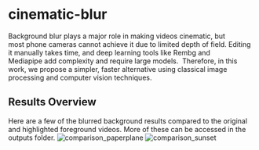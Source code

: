 # cinematic-blur
 Background blur plays a major role in making videos cinematic, but most phone cameras cannot achieve it due to limited depth of field. Editing it manually takes time, and deep learning tools like Rembg and Mediapipe add complexity and require large models.  Therefore, in this work, we propose a simpler, faster alternative using classical image processing and computer vision techniques.

## Results Overview
Here are a few of the blurred background results compared to the original and highlighted foreground videos. More of these can be accessed in the outputs folder.
![comparison_paperplane](https://cuhko365-my.sharepoint.com/:v:/g/personal/124040033_link_cuhk_edu_cn/EcWO5WGSPgxLk7vWbRP2JSwB0Fk_giU9RbdGP0j9G1MFxw?nav=eyJyZWZlcnJhbEluZm8iOnsicmVmZXJyYWxBcHAiOiJPbmVEcml2ZUZvckJ1c2luZXNzIiwicmVmZXJyYWxBcHBQbGF0Zm9ybSI6IldlYiIsInJlZmVycmFsTW9kZSI6InZpZXciLCJyZWZlcnJhbFZpZXciOiJNeUZpbGVzTGlua0NvcHkifX0&e=yrnlJf)
![comparison_sunset](https://cuhko365-my.sharepoint.com/:v:/g/personal/124040033_link_cuhk_edu_cn/Ed1TRsixcEtMnz1RUWzVIHYBVmYXTa99SzDmHyJmN8bBdw?nav=eyJyZWZlcnJhbEluZm8iOnsicmVmZXJyYWxBcHAiOiJPbmVEcml2ZUZvckJ1c2luZXNzIiwicmVmZXJyYWxBcHBQbGF0Zm9ybSI6IldlYiIsInJlZmVycmFsTW9kZSI6InZpZXciLCJyZWZlcnJhbFZpZXciOiJNeUZpbGVzTGlua0NvcHkifX0&e=EblqfQ)
